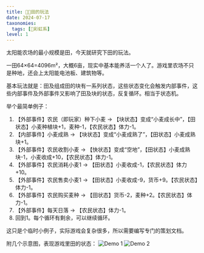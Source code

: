 ```yaml
---
title: 🧑‍🌾田的玩法
date: 2024-07-17
taxonomies:
  tags: [🌈彩虹系]
level: 1
---
```


太阳能农场的最小规模是田，今天就研究下田的玩法。

一田64×64=4096m²，大概6亩，现实中基本能养活一个人了。游戏里农场不只是种地，还会上太阳能电池板、建筑物等。

基本玩法就是：田及组成田的块有一系列状态，这些状态变化会触发内部事件，这些内部事件及外部事件又影响了田及块的状态，反复循环。相当于状态机。

举个最简单例子：

1. 【外部事件】农民（即玩家）种下小麦 → 【块状态】变成“小麦成长中”，【田状态】小麦种植块+1，麦种-1，【农民状态】体力-1。
2. 【内部事件】小麦成熟 → 【块状态】变成“小麦成熟了”，【田状态】小麦成熟块+1。
3. 【外部事件】农民收割小麦 → 【快状态】变成“空地”，【田状态】小麦成熟块-1，小麦收成+10，【农民状态】体力-1。
4. 【外部事件】农民消耗小麦1 → 【田状态】小麦收成-1，【农民状态】体力+10。
5. 【外部事件】农民售卖小麦1 → 【田状态】小麦收成-9，货币+9。【农民状态】体力-1。
6. 【外部事件】农民购买麦种 → 【田状态】货币-2，麦种+2。【农民状态】体力-1。
7. 【外部事件】每天日落 → 【农民状态】体力-1。
8. 回到1。每个循环有剩余，可以继续循环。

这只是个临时小例子，实际游戏会复杂很多，所以需要编写专门的策划文档。

附几个示意图，表现游戏里田的状态：
![Demo 1](/images/farm-demo-1.png)
![Demo 2](/images/farm-demo-2.png)
